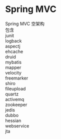 # Spring MVC
Spring MVC 空架构    
包含    
junit  
logback  
aspectj  
ehcache  
druid  
mybatis  
mapper  
velocity  
freemarker  
shiro  
fileupload  
quartz  
activemq  
zookeeper  
jedis  
dubbo  
hessian  
webservice  
jta  
